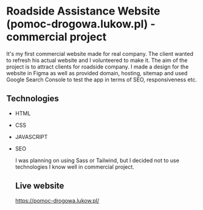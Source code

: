 # Roadside Assistance Website (pomoc-drogowa.lukow.pl) - commercial project

It's my first commercial website made for real company. The client wanted to refresh his actual website and I volunteered to make it. The aim of the project is to attract clients for roadside company. I made a design for the website in Figma as well as provided domain, hosting, sitemap and used Google Search Console to test the app in terms of SEO, responsiveness etc.

## Technologies

- HTML
- CSS
- JAVASCRIPT
- SEO

  I was planning on using Sass or Tailwind, but I decided not to use technologies I know well in commercial project.

  ## Live website

  https://pomoc-drogowa.lukow.pl/
